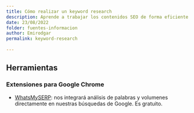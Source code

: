 ```yaml
---
title: Cómo realizar un keyword research
description: Aprende a trabajar los contenidos SEO de forma eficiente
date: 23/08/2022
folder: fuentes-informacion
author: Emirodgar
permalink: keyword-research
  
---
```



## Herramientas

### Extensiones para Google Chrome

- [WhatsMySERP](https://whatsmyserp.com/extension): nos integrará análisis de palabras y volumenes directamente en nuestras búsquedas de Google. Es gratuito.
<!--stackedit_data:
eyJoaXN0b3J5IjpbLTE0MTQ1NDMwMjYsLTEwMTY1MjMzODldfQ
==
-->
